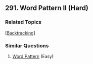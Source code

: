 <!--|This file generated by command(leetcode description); DO NOT EDIT.    |-->
<!--+----------------------------------------------------------------------+-->
<!--|@author    Openset <openset.wang@gmail.com>                           |-->
<!--|@link      https://github.com/openset                                 |-->
<!--|@home      https://github.com/openset/leetcode                        |-->
<!--+----------------------------------------------------------------------+-->

## 291. Word Pattern II (Hard)



### Related Topics
  [[Backtracking](https://github.com/openset/leetcode/tree/master/tag/backtracking/README.md)]

### Similar Questions
  1. [Word Pattern](https://github.com/openset/leetcode/tree/master/problems/word-pattern) (Easy)
